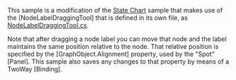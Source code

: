 This sample is a modification of the [State Chart](demo/StateChart) sample
that makes use of the [NodeLabelDraggingTool] that is defined in its own file,
as [NodeLabelDraggingTool.cs](https://github.com/NorthwoodsSoftware/GoDiagram/blob/main/Extensions/Tools/NodeLabelDragging/NodeLabelDraggingTool.cs).

Note that after dragging a node label you can move that node and the label maintains the same position relative to the node.
That relative position is specified by the [GraphObject.Alignment] property, used by the "Spot" [Panel].
This sample also saves any changes to that property by means of a TwoWay [Binding].